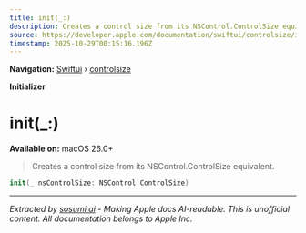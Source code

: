 ```yaml
---
title: init(_:)
description: Creates a control size from its NSControl.ControlSize equivalent.
source: https://developer.apple.com/documentation/swiftui/controlsize/init(_:)
timestamp: 2025-10-29T00:15:16.196Z
---
```


**Navigation:** [Swiftui](/documentation/swiftui) › [controlsize](/documentation/swiftui/controlsize)

**Initializer**

# init(_:)

**Available on:** macOS 26.0+

> Creates a control size from its NSControl.ControlSize equivalent.

```swift
init(_ nsControlSize: NSControl.ControlSize)
```

---

*Extracted by [sosumi.ai](https://sosumi.ai) - Making Apple docs AI-readable.*
*This is unofficial content. All documentation belongs to Apple Inc.*
